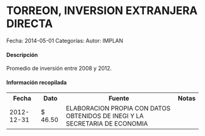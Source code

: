 TORREON, INVERSION EXTRANJERA DIRECTA
=====

Fecha: 2014-05-01
Categorías: 
Autor: IMPLAN

#### Descripción

Promedio de inversión entre 2008 y 2012.

#### Información recopilada

<table class="table table-hover table-bordered">
  <tr><th>Fecha</th><th>Dato</th><th>Fuente</th><th>Notas</th></tr>
  <tr><td>2012-12-31</td><td>$ 46.50</td><td>ELABORACION PROPIA CON DATOS OBTENIDOS DE INEGI Y LA SECRETARIA DE ECONOMIA</td><td></td></tr>
</table>

